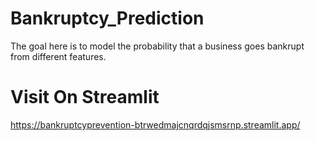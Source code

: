 # Bankruptcy_Prediction

The goal here is to model the probability that a business goes bankrupt from different features.

# Visit On Streamlit

https://bankruptcyprevention-btrwedmajcnqrdqjsmsrnp.streamlit.app/
